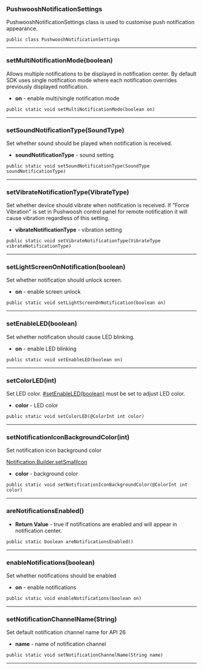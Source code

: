 ### PushwooshNotificationSettings <a name="PushwooshNotificationSettings"></a>
PushwooshNotificationSettings class is used to customise push notification appearance.
```
public class PushwooshNotificationSettings
```
---
### setMultiNotificationMode(boolean) <a name="setMultiNotificationMode(boolean)"></a>
Allows multiple notifications to be displayed in notification center.
 By default SDK uses single notification mode where each notification overrides previously displayed notification.

 
* **on** - enable multi/single notification mode
```
public static void setMultiNotificationMode(boolean on)
```
---
### setSoundNotificationType(SoundType) <a name="setSoundNotificationType(SoundType)"></a>
Set whether sound should be played when notification is received.

 
* **soundNotificationType** - sound setting
```
public static void setSoundNotificationType(SoundType soundNotificationType)
```
---
### setVibrateNotificationType(VibrateType) <a name="setVibrateNotificationType(VibrateType)"></a>
Set whether device should vibrate when notification is received.
 If "Force Vibration" is set in Pushwoosh control panel for remote notification it will cause vibration regardless of this setting.

 
* **vibrateNotificationType** - vibration setting
```
public static void setVibrateNotificationType(VibrateType vibrateNotificationType)
```
---
### setLightScreenOnNotification(boolean) <a name="setLightScreenOnNotification(boolean)"></a>
Set whether notification should unlock screen.

 
* **on** - enable screen unlock
```
public static void setLightScreenOnNotification(boolean on)
```
---
### setEnableLED(boolean) <a name="setEnableLED(boolean)"></a>
Set whether notification should cause LED blinking.

 
* **on** - enable LED blinking
```
public static void setEnableLED(boolean on)
```
---
### setColorLED(int) <a name="setColorLED(int)"></a>
Set LED color. [#setEnableLED(boolean)](#setEnableLED(boolean)) must be set to adjust LED color.

 
* **color** - LED color
```
public static void setColorLED(@ColorInt int color)
```
---
### setNotificationIconBackgroundColor(int) <a name="setNotificationIconBackgroundColor(int)"></a>
Set notification icon background color

  [Notification.Builder.setSmallIcon]((https://developer.android.com/reference/android/app/Notification.Builder.html#setSmallIcon(int)))
* **color** - background color
```
public static void setNotificationIconBackgroundColor(@ColorInt int color)
```
---
### areNotificationsEnabled() <a name="areNotificationsEnabled()"></a>

* **Return Value** - true if notifications are enabled and will appear in notification center.
```
public static boolean areNotificationsEnabled()
```
---
### enableNotifications(boolean) <a name="enableNotifications(boolean)"></a>
Set whether notifications should be enabled

 
* **on** - enable notifications
```
public static void enableNotifications(boolean on)
```
---
### setNotificationChannelName(String) <a name="setNotificationChannelName(String)"></a>
Set default notification channel name for API 26

 
* **name** - name of notification channel
```
public static void setNotificationChannelName(String name)
```
---
